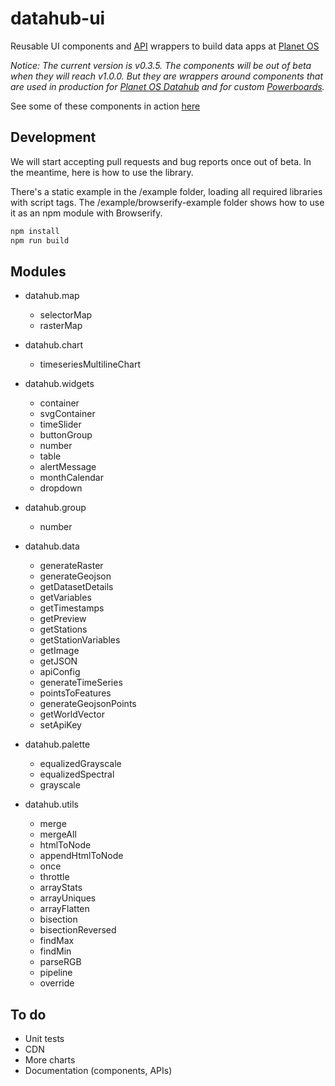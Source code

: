 # datahub-ui
Reusable UI components and [API](http://docs.planetos.com/) wrappers to build data apps at [Planet OS](https://planetos.com/)

*Notice: The current version is v0.3.5. The components will be out of beta when they will reach v1.0.0. But they are wrappers around components that are used in production for [Planet OS Datahub](http://data.planetos.com/datasets) and for custom [Powerboards](https://planetos.com/powerboard/).*

See some of these components in action [here](https://planet-os.github.io/ui-components/datahub-ui/example/index.html)

## Development
We will start accepting pull requests and bug reports once out of beta. In the meantime, here is how to use the library.

There's a static example in the /example folder, loading all required libraries with script tags. The /example/browserify-example folder shows how to use it as an npm module with Browserify. 

```javascript
npm install
npm run build
```

## Modules
* datahub.map
  * selectorMap
  * rasterMap

* datahub.chart
  * timeseriesMultilineChart

* datahub.widgets
  * container
  * svgContainer
  * timeSlider
  * buttonGroup
  * number
  * table
  * alertMessage
  * monthCalendar
  * dropdown

* datahub.group
  * number

* datahub.data
  * generateRaster
  * generateGeojson
  * getDatasetDetails
  * getVariables
  * getTimestamps
  * getPreview
  * getStations
  * getStationVariables
  * getImage
  * getJSON
  * apiConfig
  * generateTimeSeries
  * pointsToFeatures
  * generateGeojsonPoints
  * getWorldVector
  * setApiKey

* datahub.palette
  * equalizedGrayscale
  * equalizedSpectral
  * grayscale

* datahub.utils
  * merge
  * mergeAll
  * htmlToNode
  * appendHtmlToNode
  * once
  * throttle
  * arrayStats
  * arrayUniques
  * arrayFlatten
  * bisection
  * bisectionReversed
  * findMax
  * findMin
  * parseRGB
  * pipeline
  * override


## To do
* Unit tests
* CDN
* More charts
* Documentation (components, APIs)
